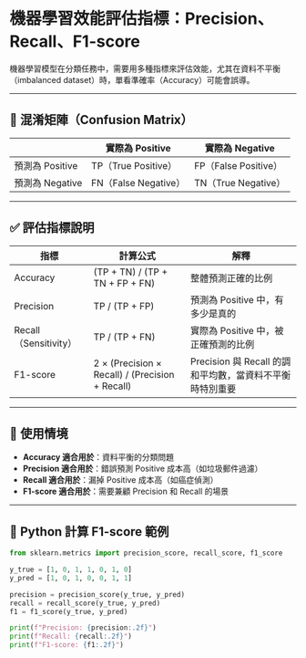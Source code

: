 # 機器學習效能評估指標：Precision、Recall、F1-score

機器學習模型在分類任務中，需要用多種指標來評估效能，尤其在資料不平衡（imbalanced dataset）時，單看準確率（Accuracy）可能會誤導。

---

## 🔢 混淆矩陣（Confusion Matrix）

|                  | 實際為 Positive | 實際為 Negative |
|------------------|----------------|----------------|
| 預測為 Positive  | TP（True Positive） | FP（False Positive） |
| 預測為 Negative  | FN（False Negative） | TN（True Negative） |

---

## ✅ 評估指標說明

| 指標         | 計算公式                             | 解釋 |
|--------------|--------------------------------------|------|
| Accuracy     | (TP + TN) / (TP + TN + FP + FN)      | 整體預測正確的比例 |
| Precision    | TP / (TP + FP)                       | 預測為 Positive 中，有多少是真的 |
| Recall（Sensitivity） | TP / (TP + FN)              | 實際為 Positive 中，被正確預測的比例 |
| F1-score     | 2 × (Precision × Recall) / (Precision + Recall) | Precision 與 Recall 的調和平均數，當資料不平衡時特別重要 |

---

## 🧠 使用情境

- **Accuracy 適合用於**：資料平衡的分類問題
- **Precision 適合用於**：錯誤預測 Positive 成本高（如垃圾郵件過濾）
- **Recall 適合用於**：漏掉 Positive 成本高（如癌症偵測）
- **F1-score 適合用於**：需要兼顧 Precision 和 Recall 的場景

---

## 📌 Python 計算 F1-score 範例

```python
from sklearn.metrics import precision_score, recall_score, f1_score

y_true = [1, 0, 1, 1, 0, 1, 0]
y_pred = [1, 0, 1, 0, 0, 1, 1]

precision = precision_score(y_true, y_pred)
recall = recall_score(y_true, y_pred)
f1 = f1_score(y_true, y_pred)

print(f"Precision: {precision:.2f}")
print(f"Recall: {recall:.2f}")
print(f"F1-score: {f1:.2f}")
